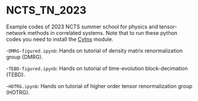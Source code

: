 # NCTS_TN_2023
Example codes of 2023 NCTS summer school for physics and tensor-network methods in correlated systems.   Note that to run these python codes you need to install the [Cytnx](https://github.com/kaihsin/Cytnx) module.
  
-`DMRG-figured.ipynb`: Hands on tutorial of density matrix renormalization group (DMRG).  
  
-`TEBD-figured.ipynb`: Hands on tutorial of time-evolution block-decimation (TEBD).

-`HOTRG.ipynb`: Hands on tutorial of higher order tensor renormalization group (HOTRG).

